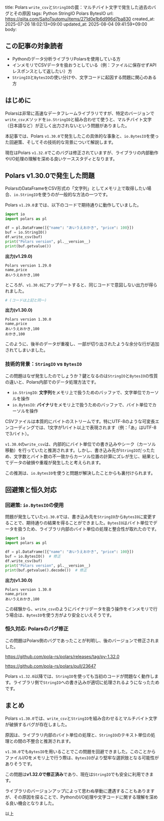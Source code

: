 title: Polars `write_csv`と`StringIO`の罠：マルチバイト文字で発生した過去のバグとその原因
tags: Python StringIO Polars BytesIO
url: https://qiita.com/SaitoTsutomu/items/271d0e1b6d996d7ba830
created_at: 2025-07-26 18:02:13+09:00
updated_at: 2025-08-04 09:41:59+09:00
body:

## この記事の対象読者

* Pythonのデータ分析ライブラリPolarsを使用している方
* インメモリでCSVデータを扱おうとしている（例：ファイルに保存せずAPIレスポンスとして返したい）方
* `StringIO`と`BytesIO`の使い分けや、文字コードに起因する問題に関心のある方

## はじめに

Polarsは非常に高速なデータフレームライブラリですが、特定のバージョンで`write_csv`メソッドを`io.StringIO`と組み合わせて使うと、マルチバイト文字（日本語など）が正しく出力されないという問題がありました。

本記事では、Polars `v1.30.0`で発生したこの具体的な事象と、`io.BytesIO`を使った回避策、そしてその技術的な背景について解説します。

現在はPolars `v1.32.0`でこのバグは修正されていますが、ライブラリの内部動作やI/O処理の理解を深める良いケーススタディとなります。

## Polars v1.30.0で発生した問題

PolarsのDataFrameをCSV形式の「文字列」としてメモリ上で取得したい場合、`io.StringIO`を使うのが一般的な方法の一つです。

Polars `v1.29.0`までは、以下のコードで期待通りに動作していました。

```python
import io
import polars as pl

df = pl.DataFrame([{"name": "あいうえおかき", "price": 100}])
buf = io.StringIO()
df.write_csv(buf)
print("Polars version", pl.__version__)
print(buf.getvalue())
```

**出力(v1.29.0)**

```
Polars version 1.29.0
name,price
あいうえおかき,100
```

ところが、`v1.30.0`にアップデートすると、同じコードで意図しない出力が得られました。

```python
# (コードは上記と同一)
```

**出力(v1.30.0)**

```
Polars version 1.30.0
name,price
あいうえおかき,100
おかき,100
```

このように、後半のデータが重複し、一部が切り出されたような余分な行が追加されてしまいました。

### 技術的背景：`StringIO` vs `BytesIO`

この問題はなぜ発生したのでしょうか？鍵となるのは`StringIO`と`BytesIO`の性質の違いと、Polars内部でのデータ処理方法です。

* `io.StringIO`: **文字列**をメモリ上で扱うためのバッファで、文字単位でカーソルを操作
* `io.BytesIO`: **バイナリ**をメモリ上で扱うためのバッファで、バイト単位でカーソルを操作

CSVファイルは本質的にバイトのストリームです。特にUTF-8のような可変長エンコーディングでは、1文字が1バイト以上で表現されます（例：「あ」はUTF-8で3バイト）。

`v1.30.0`の`write_csv`は、内部的にバイト単位での書き込みやシーク（カーソル移動）を行っていたと推測されます。しかし、書き込み先が`StringIO`だったため、文字数とバイト数の不一致からカーソル位置の計算にズレが生じ、結果としてデータの破損や重複が発生したと考えられます。

この推測は、`io.BytesIO`を使うと問題が解決したことからも裏付けられます。


## 回避策と恒久対応

### 回避策: `io.BytesIO`の使用

問題が発生していた`v1.30.0`では、書き込み先を`StringIO`から`BytesIO`に変更することで、期待通りの結果を得ることができました。`BytesIO`はバイト単位でデータを扱うため、ライブラリ内部のバイト単位の処理と整合性が取れたのです。

```python
import io
import polars as pl

df = pl.DataFrame([{"name": "あいうえおかき", "price": 100}])
buf = io.BytesIO()  # 修正
df.write_csv(buf)
print("Polars version", pl.__version__)
print(buf.getvalue().decode())  # 修正
```

**出力(v1.30.0)**

```
Polars version 1.30.0
name,price
あいうえおかき,100
```

この経験から、`write_csv`のようにバイナリデータを扱う操作をインメモリで行う場合は、`BytesIO`を使う方がより安全といえそうです。

### 恒久対応: Polarsのバグ修正

この問題はPolars側のバグであったことが判明し、後のバージョンで修正されました。

https://github.com/pola-rs/polars/releases/tag/py-1.32.0

https://github.com/pola-rs/polars/pull/23647

Polars `v1.32.0`以降では、`StringIO`を使っても当初のコードが問題なく動作します。ライブラリ側で`StringIO`への書き込みが適切に処理されるようになったためです。

## まとめ

Polars `v1.30.0`では、`write_csv`と`StringIO`を組み合わせるとマルチバイト文字が破損するバグが存在しました。

原因は、ライブラリ内部のバイト単位の処理と、`StringIO`のテキスト単位の処理との間の不整合と推測されます。

`v1.30.0`でも`BytesIO`を用いることでこの問題を回避できました。このことからファイルI/Oをメモリ上で行う際は、`BytesIO`がより堅牢な選択肢となる可能性がありそうです。

この問題は**v1.32.0で修正済み**であり、現在は`StringIO`でも安全に利用できます。

ライブラリのバージョンアップによって思わぬ挙動に遭遇することもありますが、その原因を探ることで、PythonのI/O処理や文字コードに関する理解を深める良い機会となりました。

以上

